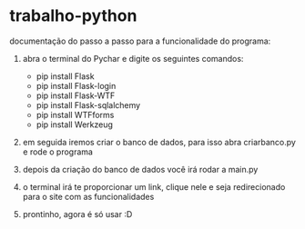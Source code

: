# trabalho-python

documentação do passo a passo para a funcionalidade do programa:

1) abra o terminal do Pychar e digite os seguintes comandos:
   - pip install Flask
   - pip install Flask-login
   - pip install Flask-WTF
   - pip install Flask-sqlalchemy
   - pip install WTFforms
   - pip install Werkzeug

2) em seguida iremos criar o banco de dados, para isso abra criarbanco.py e rode o programa
3) depois da criação do banco de dados você irá rodar a main.py
4) o terminal irá te proporcionar um link, clique nele e seja redirecionado para o site com as funcionalidades
5) prontinho, agora é só usar :D
